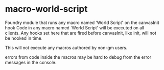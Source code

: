 # macro-world-script
Foundry module that runs any macro named 'World Script' on the canvasInit hook
Code in any macro named 'World Script' will be executed on all clients.
Any hooks set here that are fired before canvasInit, like init, will not be hooked in time.

This will not execute any macros authored by non-gm users.

errors from code inside the macros may be hard to debug from the error messages in the console.
